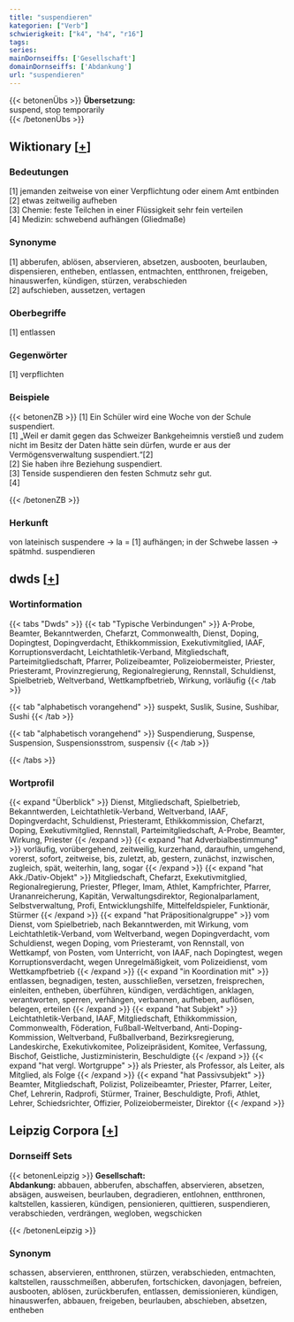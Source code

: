 ```yaml
---
title: "suspendieren"
kategorien: ["Verb"]
schwierigkeit: ["k4", "h4", "r16"]
tags:
series:
mainDornseiffs: ['Gesellschaft']
domainDornseiffs: ['Abdankung']
url: "suspendieren"
---
```


{{< betonenÜbs >}}
**Übersetzung:**  
suspend, stop temporarily  
{{< /betonenÜbs >}}

## Wiktionary [[+](https://de.wiktionary.org/wiki/suspendieren)]

### Bedeutungen
[1] jemanden zeitweise von einer Verpflichtung oder einem Amt entbinden  
[2] etwas zeitweilig aufheben  
[3] Chemie: feste Teilchen in einer Flüssigkeit sehr fein verteilen  
[4] Medizin: schwebend aufhängen (Gliedmaße)  

### Synonyme
[1] abberufen, ablösen, abservieren, absetzen, ausbooten, beurlauben, dispensieren, entheben, entlassen, entmachten, entthronen, freigeben, hinauswerfen, kündigen, stürzen, verabschieden  
[2] aufschieben, aussetzen, vertagen  

### Oberbegriffe
[1] entlassen  

### Gegenwörter
[1] verpflichten  

### Beispiele
{{< betonenZB >}}
[1] Ein Schüler wird eine Woche von der Schule suspendiert.  
[1] „Weil er damit gegen das Schweizer Bankgeheimnis verstieß und zudem nicht im Besitz der Daten hätte sein dürfen, wurde er aus der Vermögensverwaltung suspendiert.“[2]  
[2] Sie haben ihre Beziehung suspendiert.  
[3] Tenside suspendieren den festen Schmutz sehr gut.  
[4]  

{{< /betonenZB >}}
### Herkunft
von lateinisch suspendere → la = [1] aufhängen; in der Schwebe lassen → spätmhd. suspendieren  



## dwds [[+](https://www.dwds.de/wb/suspendieren)]

### Wortinformation
{{< tabs "Dwds" >}}
{{< tab "Typische Verbindungen" >}}
A-Probe, Beamter, Bekanntwerden, Chefarzt, Commonwealth, Dienst, Doping, Dopingtest, Dopingverdacht, Ethikkommission, Exekutivmitglied, IAAF, Korruptionsverdacht, Leichtathletik-Verband, Mitgliedschaft, Parteimitgliedschaft, Pfarrer, Polizeibeamter, Polizeiobermeister, Priester, Priesteramt, Provinzregierung, Regionalregierung, Rennstall, Schuldienst, Spielbetrieb, Weltverband, Wettkampfbetrieb, Wirkung, vorläufig
{{< /tab >}}

{{< tab "alphabetisch vorangehend" >}}
suspekt, Suslik, Susine, Sushibar, Sushi
{{< /tab >}}

{{< tab "alphabetisch vorangehend" >}}
Suspendierung, Suspense, Suspension, Suspensionsstrom, suspensiv
{{< /tab >}}

{{< /tabs >}}

### Wortprofil
{{< expand "Überblick" >}} Dienst, Mitgliedschaft, Spielbetrieb, Bekanntwerden, Leichtathletik-Verband, Weltverband, IAAF, Dopingverdacht, Schuldienst, Priesteramt, Ethikkommission, Chefarzt, Doping, Exekutivmitglied, Rennstall, Parteimitgliedschaft, A-Probe, Beamter, Wirkung, Priester {{< /expand >}}
{{< expand "hat Adverbialbestimmung" >}} vorläufig, vorübergehend, zeitweilig, kurzerhand, daraufhin, umgehend, vorerst, sofort, zeitweise, bis, zuletzt, ab, gestern, zunächst, inzwischen, zugleich, spät, weiterhin, lang, sogar {{< /expand >}}
{{< expand "hat Akk./Dativ-Objekt" >}} Mitgliedschaft, Chefarzt, Exekutivmitglied, Regionalregierung, Priester, Pfleger, Imam, Athlet, Kampfrichter, Pfarrer, Urananreicherung, Kapitän, Verwaltungsdirektor, Regionalparlament, Selbstverwaltung, Profi, Entwicklungshilfe, Mittelfeldspieler, Funktionär, Stürmer {{< /expand >}}
{{< expand "hat Präpositionalgruppe" >}} vom Dienst, vom Spielbetrieb, nach Bekanntwerden, mit Wirkung, vom Leichtathletik-Verband, vom Weltverband, wegen Dopingverdacht, vom Schuldienst, wegen Doping, vom Priesteramt, von Rennstall, von Wettkampf, von Posten, vom Unterricht, von IAAF, nach Dopingtest, wegen Korruptionsverdacht, wegen Unregelmäßigkeit, vom Polizeidienst, vom Wettkampfbetrieb {{< /expand >}}
{{< expand "in Koordination mit" >}} entlassen, begnadigen, testen, ausschließen, versetzen, freisprechen, einleiten, entheben, überführen, kündigen, verdächtigen, anklagen, verantworten, sperren, verhängen, verbannen, aufheben, auflösen, belegen, erteilen {{< /expand >}}
{{< expand "hat Subjekt" >}} Leichtathletik-Verband, IAAF, Mitgliedschaft, Ethikkommission, Commonwealth, Föderation, Fußball-Weltverband, Anti-Doping-Kommission, Weltverband, Fußballverband, Bezirksregierung, Landeskirche, Exekutivkomitee, Polizeipräsident, Komitee, Verfassung, Bischof, Geistliche, Justizministerin, Beschuldigte {{< /expand >}}
{{< expand "hat vergl. Wortgruppe" >}} als Priester, als Professor, als Leiter, als Mitglied, als Folge {{< /expand >}}
{{< expand "hat Passivsubjekt" >}} Beamter, Mitgliedschaft, Polizist, Polizeibeamter, Priester, Pfarrer, Leiter, Chef, Lehrerin, Radprofi, Stürmer, Trainer, Beschuldigte, Profi, Athlet, Lehrer, Schiedsrichter, Offizier, Polizeiobermeister, Direktor {{< /expand >}}

## Leipzig Corpora [[+](https://corpora.uni-leipzig.de/en/res?word=suspendieren&corpusId=deu_newscrawl-public_2018)]

### Dornseiff Sets
{{< betonenLeipzig >}}
**Gesellschaft:**  
**Abdankung:** abbauen, abberufen, abschaffen, abservieren, absetzen, absägen, ausweisen, beurlauben, degradieren, entlohnen, entthronen, kaltstellen, kassieren, kündigen, pensionieren, quittieren, suspendieren, verabschieden, verdrängen, wegloben, wegschicken  

{{< /betonenLeipzig >}}

### Synonym
schassen, abservieren, entthronen, stürzen, verabschieden, entmachten, kaltstellen, rausschmeißen, abberufen, fortschicken, davonjagen, befreien, ausbooten, ablösen, zurückberufen, entlassen, demissionieren, kündigen, hinauswerfen, abbauen, freigeben, beurlauben, abschieben, absetzen, entheben

